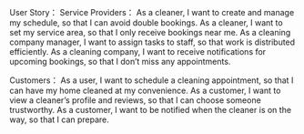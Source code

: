 User Story：
 Service Providers：
 As a cleaner, I want to create and manage my schedule, so that I can avoid double bookings.
 As a cleaner, I want to set my service area, so that I only receive bookings near me.
 As a cleaning company manager, I want to assign tasks to staff, so that work is distributed efficiently.
 As a cleaning company, I want to receive notifications for upcoming bookings, so that I don’t miss any appointments.

 Customers：
 As a user, I want to schedule a cleaning appointment, so that I can have my home cleaned at my convenience.
 As a customer, I want to view a cleaner’s profile and reviews, so that I can choose someone trustworthy.
 As a customer, I want to be notified when the cleaner is on the way, so that I can prepare.
